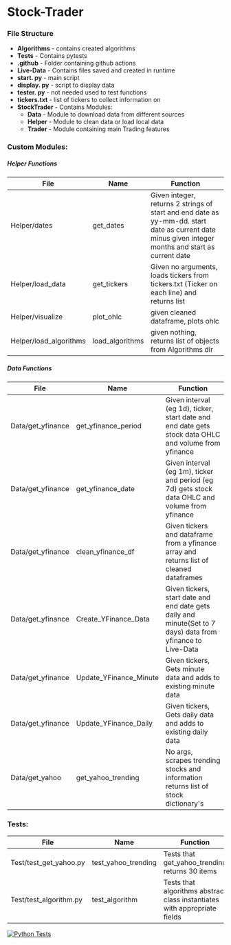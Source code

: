 # Stock-Trader

### File Structure
* **Algorithms** - contains created algorithms
* **Tests** - Contains pytests
* **.github** - Folder containing github actions
* **Live-Data** - Contains files saved and created in runtime   
* **start. py** - main script    
* **display. py** - script to display data
* **tester. py** - not needed used to test functions
* **tickers.txt** - list of tickers to collect information on     
* **StockTrader** - Contains Modules:
    * **Data** - Module to download data from different sources    
    * **Helper** - Module to clean data or load local data     
    * **Trader** - Module containing main Trading features 

### Custom Modules:
##### Helper Functions
<table>
    <thead>
        <tr>
            <th>File</th>
            <th>Name</th>
            <th>Function</th>
        </tr>
    </thead>
    <tbody>
        <tr>
            <td>Helper/dates</td>
            <td>get_dates</td>
            <td>Given integer, returns 2 strings of start and end date as yy-mm-dd. start date as current date minus given integer months and start as current date</td>
        </tr>
        <tr>
            <td>Helper/load_data</td>
            <td>get_tickers</td>
            <td>Given no arguments, loads tickers from tickers.txt (Ticker on each line) and returns list</td>
        </tr>
        <tr>
            <td>Helper/visualize</td>
            <td>plot_ohlc</td>
            <td>given cleaned dataframe, plots ohlc</td>
        </tr>
        <tr>
            <td>Helper/load_algorithms</td>
            <td>load_algorithms</td>
            <td>given nothing, returns list of objects from Algorithms dir</td>
        </tr>
    </tbody>
</table>

##### Data Functions
<table>
    <thead>
        <tr>
            <th>File</th>
            <th>Name</th>
            <th>Function</th>
        </tr>
    </thead>
    <tbody>
        <tr>
            <td>Data/get_yfinance</td>
            <td>get_yfinance_period</td>
            <td>Given interval (eg 1d), ticker, start date and end date gets stock data OHLC and volume from yfinance</td>
        </tr>
        <tr>
            <td>Data/get_yfinance</td>
            <td>get_yfinance_date</td>
            <td>Given interval (eg 1m), ticker and period (eg 7d) gets stock data OHLC and volume from yfinance</td>
        </tr>
        <tr>
            <td>Data/get_yfinance</td>
            <td>clean_yfinance_df</td>
            <td>Given tickers and dataframe from a yfinance array and returns list of cleaned dataframes</td>
        </tr>
        <tr>
            <td>Data/get_yfinance</td>
            <td>Create_YFinance_Data</td>
            <td>Given tickers, start date and end date gets daily and minute(Set to 7 days) data from yfinance to Live-Data</td>
        </tr>
        <tr>
            <td>Data/get_yfinance</td>
            <td>Update_YFinance_Minute</td>
            <td>Given tickers, Gets minute data and adds to existing minute data</td>
        </tr>
        <tr>
            <td>Data/get_yfinance</td>
            <td>Update_YFinance_Daily</td>
            <td>Given tickers, Gets daily data and adds to existing daily data</td>
        </tr>
        <tr>
            <td>Data/get_yahoo</td>
            <td>get_yahoo_trending</td>
            <td>No args, scrapes trending stocks and information returns list of stock dictionary's</td>
        </tr>
    </tbody>
</table>




### Tests:
<table>
    <thead>
        <tr>
            <th>File</th>
            <th>Name</th>
            <th>Function</th>
        </tr>
    </thead>
    <tbody>
        <tr>
            <td>Test/test_get_yahoo.py</td>
            <td>test_yahoo_trending</td>
            <td>Tests that get_yahoo_trending returns 30 items</td>
        </tr>
        <tr>
            <td>Test/test_algorithm.py</td>
            <td>test_algorithm</td>
            <td>Tests that algorithms abstract class instantiates with appropriate fields</td>
        </tr>
    </tbody>
</table>


[![Python Tests](https://github.com/HarryLudemann/Stock-Trader/actions/workflows/python-package.yml/badge.svg)](https://github.com/HarryLudemann/Stock-Trader/actions/workflows/python-package.yml)